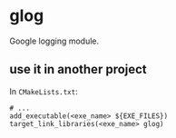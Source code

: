 # glog
Google logging module.

## use it in another project
In `CMakeLists.txt`:
```
# ...
add_executable(<exe_name> ${EXE_FILES})
target_link_libraries(<exe_name> glog)
```
